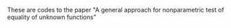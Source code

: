 These are codes to the paper "A general approach for nonparametric test of equality of unknown functions"
